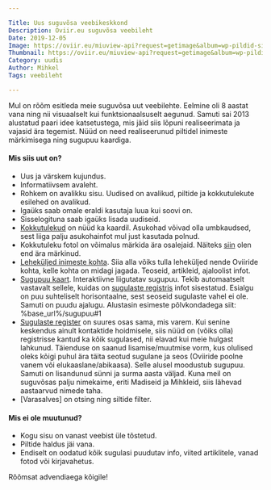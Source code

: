 ```yaml
---

Title: Uus suguvõsa veebikeskkond
Description: Oviir.eu suguvõsa veebileht
Date: 2019-12-05
Image: https://oviir.eu/miuview-api?request=getimage&album=wp-pildid-sisusse&item=2019-11-26-uus-veeb.jpg&size=800&mode=longest
Thumbnail: https://oviir.eu/miuview-api?request=getimage&album=wp-pildid-sisusse&item=2019-11-26-uus-veeb.jpg&size=600&mode=square
Category: uudis
Author: Mihkel
Tags: veebileht

---
```


Mul on rõõm esitleda meie suguvõsa uut veebilehte. Eelmine oli 8 aastat vana ning nii visuaalselt kui funktsionaalsuselt aegunud.
Samuti sai 2013 alustatud paari idee katsetustega, mis jäid siis lõpuni realiseerimata ja vajasid ära tegemist.
Nüüd on need realiseerunud piltidel inimeste märkimisega ning sugupuu kaardiga.

#### Mis siis uut on?

* Uus ja värskem kujundus.
* Informatiivsem avaleht.
* Rohkem on avalikku sisu. Uudised on avalikud, piltide ja kokkutulekute esilehed on avalikud.
* Igaüks saab omale eraldi kasutaja luua kui soovi on.
* Sisselogituna saab igaüks lisada uudiseid.
* [Kokkutulekud](%base_url%/kokkutulekud) on nüüd ka kaardil. Asukohad võivad olla umbkaudsed, sest liiga palju asukohainfot mul just kasutada polnud.
* Kokkutuleku fotol on võimalus märkida ära osalejaid. Näiteks [siin](%base_url%/kokkutulekud/2011) olen end ära märkinud.
* [Leheküljed inimeste kohta](%base_url%/oviirid). Siia alla võiks tulla leheküljed nende Oviiride kohta, kelle kohta on midagi jagada. Teoseid, artikleid, ajaloolist infot.
* [Sugupuu kaart](%base_url%/sugupuu). Interaktiivne liigutatav sugupuu. Tekib automaatselt vastavalt sellele, kuidas on [sugulaste registris](%base_url%/register) infot sisestatud. Esialgu on puu suhteliselt horisontaalne, sest seoseid sugulaste vahel ei ole. Samuti on puudu ajalugu. Alustasin esimeste põlvkondadega siit: %base_url%/sugupuu#1
* [Sugulaste register](%base_url%/register) on suures osas sama, mis varem. Kui senine keskendus ainult kontaktide hoidmisele, siis nüüd on (võiks olla) registrisse kantud ka kõik sugulased, nii elavad kui meie hulgast lahkunud. Täienduse on saanud lisamise/muutmise vorm, kus olulised oleks kõigi puhul ära täita seotud sugulane ja seos (Oviiride poolne vanem või elukaaslane/abikaasa). Selle alusel moodustub sugupuu. Samuti on lisandunud sünni ja surma aasta väljad. Kuna meil on suguvõsas palju nimekaime, eriti Madiseid ja Mihkleid, siis lähevad aastaarvud nimede taha.
* [Varasalves] on otsing ning siltide filter.

#### Mis ei ole muutunud?

* Kogu sisu on vanast veebist üle tõstetud.
* Piltide haldus jäi vana.
* Endiselt on oodatud kõik sugulasi puudutav info, viited artiklitele, vanad fotod või kirjavahetus.

Rõõmsat advendiaega kõigile!

